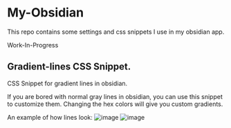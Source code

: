 # My-Obsidian

This repo contains some settings and css snippets I use in my obsidian app.

Work-In-Progress


## Gradient-lines CSS Snippet.
CSS Snippet for gradient lines in obsidian.

If you are bored with normal gray lines in obsidian, you can use this snippet to customize them.
Changing the hex colors will give you custom gradients.

An example of how lines look:
![image](https://github.com/bitcrafty/my-obsidian/assets/135437223/ba9bc709-fd8c-4fed-8371-ceccca2e710b)
![image](https://github.com/bitcrafty/my-obsidian/assets/135437223/f3390b10-bf2b-4a36-bb6a-dcedca9b6f96)


